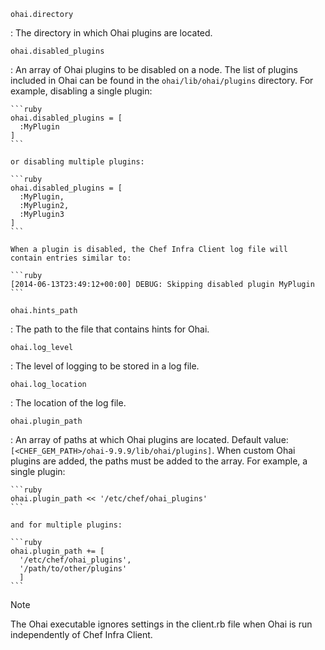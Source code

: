 `ohai.directory`

:   The directory in which Ohai plugins are located.

`ohai.disabled_plugins`

:   An array of Ohai plugins to be disabled on a node. The list of
    plugins included in Ohai can be found in the `ohai/lib/ohai/plugins`
    directory. For example, disabling a single plugin:

    ```ruby
    ohai.disabled_plugins = [
      :MyPlugin
    ]
    ```

    or disabling multiple plugins:

    ```ruby
    ohai.disabled_plugins = [
      :MyPlugin,
      :MyPlugin2,
      :MyPlugin3
    ]
    ```

    When a plugin is disabled, the Chef Infra Client log file will
    contain entries similar to:

    ```ruby
    [2014-06-13T23:49:12+00:00] DEBUG: Skipping disabled plugin MyPlugin
    ```

`ohai.hints_path`

:   The path to the file that contains hints for Ohai.

`ohai.log_level`

:   The level of logging to be stored in a log file.

`ohai.log_location`

:   The location of the log file.

`ohai.plugin_path`

:   An array of paths at which Ohai plugins are located. Default value:
    `[<CHEF_GEM_PATH>/ohai-9.9.9/lib/ohai/plugins]`. When custom Ohai
    plugins are added, the paths must be added to the array. For
    example, a single plugin:

    ```ruby
    ohai.plugin_path << '/etc/chef/ohai_plugins'
    ```

    and for multiple plugins:

    ```ruby
    ohai.plugin_path += [
      '/etc/chef/ohai_plugins',
      '/path/to/other/plugins'
      ]
    ```

<div class="admonition-note">

<p class="admonition-note-title">Note</p>

<div class="admonition-note-text">

The Ohai executable ignores settings in the client.rb file when Ohai is
run independently of Chef Infra Client.



</div>

</div>
